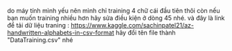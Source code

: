 do máy tính mình yếu nên mình chỉ training 4 chữ cái đầu tiên thôi còn nếu bạn muốn training nhiều hơn hãy sửa điều kiện ở dòng 45 nhé.
và đây là link để tải dữ liệu traning : https://www.kaggle.com/sachinpatel21/az-handwritten-alphabets-in-csv-format hãy đổi tên file thành "DataTraining.csv" nhé
